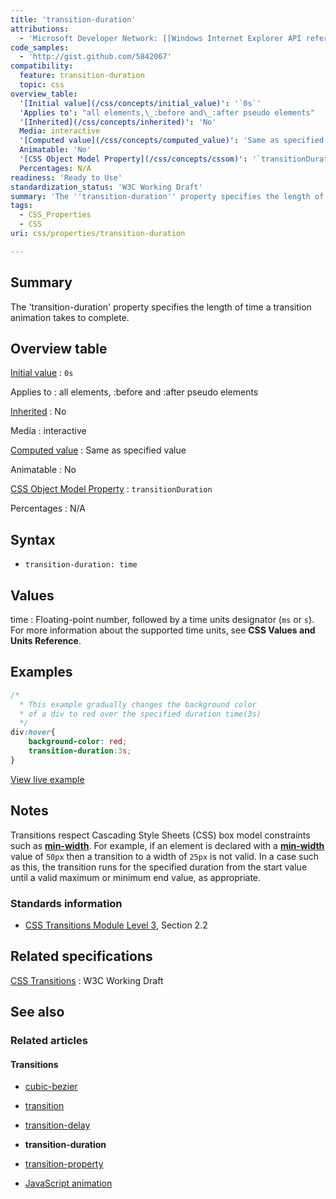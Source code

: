 ```yaml
---
title: 'transition-duration'
attributions:
  - 'Microsoft Developer Network: [[Windows Internet Explorer API reference](http://msdn.microsoft.com/en-us/library/ie/hh828809%28v=vs.85%29.aspx) Article]'
code_samples:
  - 'http://gist.github.com/5842067'
compatibility:
  feature: transition-duration
  topic: css
overview_table:
  '[Initial value](/css/concepts/initial_value)': '`0s`'
  'Applies to': "all elements,\_:before and\_:after pseudo elements"
  '[Inherited](/css/concepts/inherited)': 'No'
  Media: interactive
  '[Computed value](/css/concepts/computed_value)': 'Same as specified value'
  Animatable: 'No'
  '[CSS Object Model Property](/css/concepts/cssom)': '`transitionDuration`'
  Percentages: N/A
readiness: 'Ready to Use'
standardization_status: 'W3C Working Draft'
summary: 'The ''transition-duration'' property specifies the length of time a transition animation takes to complete.'
tags:
  - CSS_Properties
  - CSS
uri: css/properties/transition-duration

---
```

## Summary

The 'transition-duration' property specifies the length of time a transition animation takes to complete.

## Overview table

[Initial value](/css/concepts/initial_value)
:   `0s`

Applies to
:   all elements, :before and :after pseudo elements

[Inherited](/css/concepts/inherited)
:   No

Media
:   interactive

[Computed value](/css/concepts/computed_value)
:   Same as specified value

Animatable
:   No

[CSS Object Model Property](/css/concepts/cssom)
:   `transitionDuration`

Percentages
:   N/A

## Syntax

-   `transition-duration: time`

## Values

time
:   Floating-point number, followed by a time units designator (`ms` or `s`). For more information about the supported time units, see **CSS Values and Units Reference**.

## Examples

``` css
/*
  * This example gradually changes the background color
  * of a div to red over the specified duration time(3s)
  */
div:hover{
    background-color: red;
    transition-duration:3s;
}
```

[View live example](http://gist.github.com/5842067)

## Notes

Transitions respect Cascading Style Sheets (CSS) box model constraints such as [**min-width**](/css/properties/min-width). For example, if an element is declared with a [**min-width**](/css/properties/min-width) value of `50px` then a transition to a width of `25px` is not valid. In a case such as this, the transition runs for the specified duration from the start value until a valid maximum or minimum end value, as appropriate.

### Standards information

-   [CSS Transitions Module Level 3](http://www.w3.org/TR/css3-transitions/#transition-duration-property), Section 2.2

## Related specifications

[CSS Transitions](http://www.w3.org/TR/2009/WD-css3-transitions-20091201/)
:   W3C Working Draft

## See also

### Related articles

#### Transitions

-   [cubic-bezier](/css/functions/cubic-bezier)

-   [transition](/css/properties/transition)

-   [transition-delay](/css/properties/transition-delay)

-   **transition-duration**

-   [transition-property](/css/properties/transition-property)

-   [JavaScript animation](/tutorials/animation_in_javascript_2)
